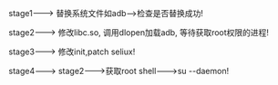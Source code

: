 stage1---> 替换系统文件如adb-->检查是否替换成功!

stage2---> 修改libc.so, 调用dlopen加载adb, 等待获取root权限的进程!

stage3---> 修改init,patch seliux!

stage4---> stage2--->获取root shell--->su --daemon!
